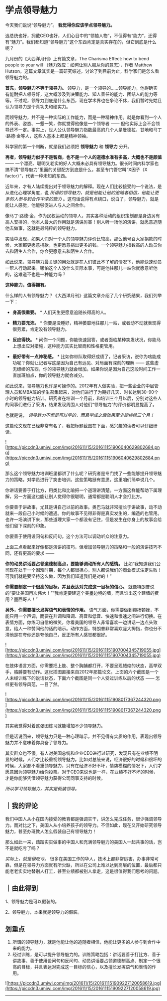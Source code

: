 # 学点领导魅力

今天我们说说“领导魅力”。 **我觉得你应该学点领导魅力。**

选总统也好，拥戴CEO也好，人们心目中的“领袖人物”，不但得有“能力”，还得有“魅力”。我们都知道“领导魅力”这个东西肯定是真实存在的，但它到底是什么呢？

九月份的《大西洋月刊》上有篇文章，The Charisma Effect: how to bend people to your will （魅力效应：如何让别人服从你的意志），作者 Matthew Hutson。这篇文章其实是一篇研究综述，讨论了到目前为止，科学家们是怎么看领导魅力的。

 **首先，领导魅力不等于领导力。** 领导力，是一个领导的……领导能力，他得确实有能耐把人领导好，这大概涉及到决策能力、知人善任的能力、团结人的能力等等。不过呢，领导力到底是什么东西，现在学术界也在争论不休，我们暂时先姑且认为领导力是个真功夫和硬实力。

而领导魅力，并不是一种实际的工作能力，而是一种精神作用。就是你看到一个人的外表、姿态、一颦一笑，你就觉得他像是一个领导者 —— 但他实际上会不会领导还不一定。事实上，世人公认领导魅力指数最高的几个人是曼德拉、甘地和马丁·路德·金等人，这些人基本上都是精神领袖。

科学家的第一个判断，就是我们必须把 **领导魅力** 和 **领导力** 分开。

 **再者，领导魅力似乎不是智商，也不是一个人的道德水准有多高，大概也不是颜值** —— 一个漂亮、聪明又老实的好人大概未必具有领导魅力。很长时间内科学家也搞不清“领导魅力”里面的关键配方到底是什么，甚至专门管它叫“X因子（X factor）”，代表一种未知的东西。

近年来，才有人陆续提出对于领导魅力的解释。现在人们比较接受的一个说法，是从进化心理学角度，说 *所谓的领导魅力，就是他能让他的追随者相信，他能让更多的人参与到合作中来的能力* 。这句话说得有点绕口，说白了，领导魅力，就是能让人感觉，他能够促进人与人之间合作。

像马丁·路德·金，作为民权运动的领导人，其实各种活动的组织策划都是身边另有高人安排的，他本人最大的作用就是演讲厉害！别人听一场他的演讲，就愿意追随他去做事，这就是最纯粹的领导魅力。

实验中发现，如果人们对一个人的领导魅力评价比较高，那么他号召大家捐款的时候，大家都更愿意捐款，也更愿意捐出更多的钱。一个领导魅力指数高的人动员你去和陌生人合作，你会更愿意去和陌生人合作。

如此说来，领导魅力最关键的用处就是在人们彼此不了解的情况下，他能快速动员一帮人行动起来。哪怕这个人没什么实际本事，可是他往那儿一站你就愿意听他的，这难道不也是一种能力吗？

 **这种能力，值得拥有。**

什么样的人有领导魅力？《大西洋月刊》这篇文章介绍了几个研究结果，我们列举一下：

* **身高很重要。** * 人们天生更愿意追随长得高的人。

* **精力要充沛。** * 你要是没睡好，精神萎靡地往那儿一站，或者动不动就表现得很劳累，肯定没有领导魅力。

* **反应得快。** * 问你一个问题，你能快速回答，或者面临某种突发状况，你能马上想出应对措施，这种能力其实比智商和性格更管用。

* **最好带有一点神秘感。** * 比如你带队取得好成绩了，记者采访，说你为啥能成功呢？你就让记者写这是因为自己有远见、对局面有深刻的理解 —— 这些虚无缥缈的东西，你的领导魅力就会增加。如果你说是因为自己这段时间工作一直加班加点，你的领导魅力就会减分。

如此说来，领导魅力也许是可操作的。2012年有人做实验，把一些企业的中层管理人员和MBA班的学生召集起来，对他们进行了为期好几天、时长达到30-90个小时的领导魅力培训。研究者在培训一个月前，和培训三个月以后，分别对这些人的同事们进行了采访，结果发现周围人对他们“领导魅力”的评价都明显提高了。

也就是说， *领导魅力不但是可以学的，而且学成之后效果至少能持续三个月！*

这篇论文现在已经非常有名了，我把标题截图在下面，感兴趣的读者可以仔细研读。 

![https://piccdn3.umiwi.com/img/201611/15/201611151906040629802684.png](https://piccdn3.umiwi.com/img/201611/15/201611151906040629802684.png)

那么这个领导魅力培训班里都讲了什么呢？研究者是专门找了一些能够提升领导魅力的策略，对学员进行了突击培训。这些策略挺有意思，这里咱们简单说几个。

你讲话要善于打比方，用类比和比喻把一个道理讲清楚。一方面这样能帮助下属理解，另一方面这也能让别人觉得你很聪明，通常都是聪明人才会打比方。

你要善于讲故事，尤其是讲自己以前的故事。奥巴马就非常擅长于讲故事，动不动就来一段自己小时候的遭遇。你的故事不见得非得是真实发生的，编造的也管用。也许一场演讲下来，那些道理大家一个都没有记住，但是发生在你身上的故事会给他们留下深刻的印象。

你要善于使用设问句和反问句。这个方法可以调动听众的注意力。

上面三点看起来好像都是演讲的技巧，但增加领导魅力的策略和一般的演讲技巧不同，还有更高的要求 —— 

 **你的动员讲话要占领道德制高点，要能够调动所有人的感情。** 比如“我知道我们公司现在处于一个困难时期，每个人都很担心，别人都说我们的商业模式注定失败！可我们就是要坚持这么做，因为我们知道我们是对的！”

 **你需要制定一个很高的目标，并且表达对完成这一目标的信心。** 就像特朗普说的“要让美国再次伟大！”“我肯定要建这个美墨边境的墙，而且谁出这个建墙的费用？墨西哥人！”

 **另外，你需要擅长发挥语气和表情的作用。** 语气方面，你需要做到抑扬顿挫，不能只用一个声调，而要在升调和降调、高音和低音、快速和慢速之间进行切换。在表情方面，你练习自信的微笑，你看美国的领导人非常喜欢一边讲话一边点头致意，给人一种赞同他的话的暗示。动作方面，特朗普非常喜欢竖大拇指，你也分不清他是在夸你还是夸他自己，反正所有人感觉都很好。 

![https://piccdn3.umiwi.com/img/201611/15/201611151907004345719055.jpg](https://piccdn3.umiwi.com/img/201611/15/201611151907004345719055.jpg)

在肢体语言方面，你需要把上肢、整个胸脯都打开，不要呈现蜷缩的状态，高举双手，胳膊要有动作。这张插图直接来自2012年那篇论文。上面的六个截图是一个人未经训练下的说话状态，下面六个截图是同一个人受过训练以后的状态 —— 怎样更有领导风范，一目了然。

![https://piccdn3.umiwi.com/img/201611/15/201611151908017367244320.png](https://piccdn3.umiwi.com/img/201611/15/201611151908017367244320.png)

其实我觉得对着这张图练习就能增加不少领导魅力。

但是话说回来，领导魅力只是一种心理暗示，并不见得有实质的作用，表现出领导魅力并不意味着你具备了领导力。

其实群众也不傻。有人对美国总统和企业CEO进行过研究，发现只有在业绩不明显的时候，人们才比较重视领导魅力。比如对总统来说，经济很好的时候和很坏的时候，大家都不看重领导魅力，只有在经济不好不坏，情势模糊的情况下，人们才愿意因为领导魅力给你投票。对于CEO来说也是一样，在业绩不好不坏的时候，才是你能够凭借领导魅力获得公司同事支持的时候。

 *所以学习领导魅力，其实是假装领导。*

## ｜我的评论

我们中国人从小在国内接受的教育都是强调实干，讲怎么完成任务，很少强调领导力。而对比之下，美国人从小培养孩子的领导力。不但如此，现在又开始研究领导魅力，甚至办班教人怎么假装自己有领导魅力！

那么如此一来，踏踏实实做事的中国人和充满领导魅力的美国人一起共事的话，岂不是就吃亏了吗？

 *实际上，就是很吃亏。* 很多在美国工作的华人，技术上都非常厉害，办事非常可靠，但是在领导力方面就有所欠缺，所以在公司上难以达到高层的位置，最后都只能老老实实地替别人打工，甚至业绩都被别人拿走，这是很值得我们思考的问题。

## ｜由此得到

1、领导魅力是可以假装的。

2、领导魅力，本来就是领导力的假装。 

## 划重点

1. 所谓的领导魅力，就是他能让他的追随者相信，他能让更多的人参与到合作中来的能力。
2. 经过训练，是可以提升领导魅力的。训练策略包括：讲话要善于打比方、善于讲故事、善于使用设问句和反问句、动员讲话要占领道德制高点、制定一个很高的目标，并且表达对完成这一目标的信心，以及擅长发挥语气和表情的作用。


![https://piccdn3.umiwi.com/img/201611/15/201611151909227120058619.jpg](https://piccdn3.umiwi.com/img/201611/15/201611151909227120058619.jpg)

---
